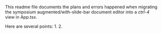 This readme file documents the plans and errors happened when migrating the symposium augmented/with-slide-bar document editor into a *ctrl-4* view in App.tsx.


Here are several points:
1.
2.